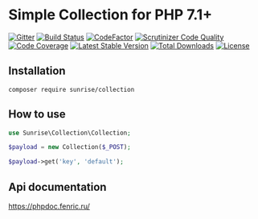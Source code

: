 # Simple Collection for PHP 7.1+

[![Gitter](https://badges.gitter.im/sunrise-php/support.png)](https://gitter.im/sunrise-php/support)
[![Build Status](https://api.travis-ci.com/sunrise-php/collection.svg?branch=master)](https://travis-ci.com/sunrise-php/collection)
[![CodeFactor](https://www.codefactor.io/repository/github/sunrise-php/collection/badge)](https://www.codefactor.io/repository/github/sunrise-php/collection)
[![Scrutinizer Code Quality](https://scrutinizer-ci.com/g/sunrise-php/collection/badges/quality-score.png?b=master)](https://scrutinizer-ci.com/g/sunrise-php/collection/?branch=master)
[![Code Coverage](https://scrutinizer-ci.com/g/sunrise-php/collection/badges/coverage.png?b=master)](https://scrutinizer-ci.com/g/sunrise-php/collection/?branch=master)
[![Latest Stable Version](https://poser.pugx.org/sunrise/collection/v/stable?format=flat)](https://packagist.org/packages/sunrise/collection)
[![Total Downloads](https://poser.pugx.org/sunrise/collection/downloads?format=flat)](https://packagist.org/packages/sunrise/collection)
[![License](https://poser.pugx.org/sunrise/collection/license?format=flat)](https://packagist.org/packages/sunrise/collection)

## Installation

```
composer require sunrise/collection
```

## How to use

```php
use Sunrise\Collection\Collection;

$payload = new Collection($_POST);

$payload->get('key', 'default');
```

## Api documentation

https://phpdoc.fenric.ru/
